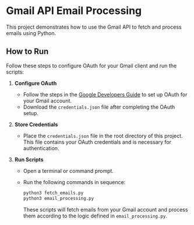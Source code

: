 # Gmail API Email Processing

This project demonstrates how to use the Gmail API to fetch and process emails using Python.

## How to Run

Follow these steps to configure OAuth for your Gmail client and run the scripts:

1. **Configure OAuth**

   - Follow the steps in the [Google Developers Guide](https://developers.google.com/gmail/api/quickstart/python) to set up OAuth for your Gmail account.
   - Download the `credentials.json` file after completing the OAuth setup.

2. **Store Credentials**

   - Place the `credentials.json` file in the root directory of this project. This file contains your OAuth credentials and is necessary for authentication.

3. **Run Scripts**

   - Open a terminal or command prompt.
   - Run the following commands in sequence:

     ```bash
     python3 fetch_emails.py
     python3 email_processing.py
     ```

     These scripts will fetch emails from your Gmail account and process them according to the logic defined in `email_processing.py`.
